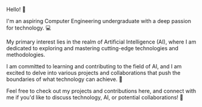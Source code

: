 Hello! 🌟

I'm an aspiring Computer Engineering undergraduate with a deep passion for technology. 💻 

My primary interest lies in the realm of Artificial Intelligence (AI), where I am dedicated to exploring and mastering cutting-edge technologies and methodologies.

I am committed to learning and contributing to the field of AI, and I am excited to delve into various projects and collaborations that push the boundaries of what technology can achieve. 🚀

Feel free to check out my projects and contributions here, and connect with me if you'd like to discuss technology, AI, or potential collaborations! 🤝

<!---
HaninMustafa9/HaninMustafa9 is a ✨ special ✨ repository because its `README.md` (this file) appears on your GitHub profile.
You can click the Preview link to take a look at your changes.
--->
